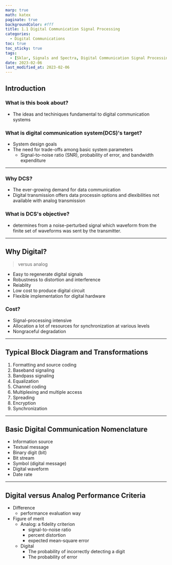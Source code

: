 ```yaml
---
marp: true
math: katex
paginate: true
backgroundColor: #fff
title: 1.1 Digital Communication Signal Processing
categories:
  - Digital Communications
toc: true
toc_sticky: true
tags:
  - [Sklar, Signals and Spectra, Digital Communication Signal Processing]
date: 2023-02-06
last_modified_at: 2023-02-06
---
```


## Introduction

### What is this book about?

- The ideas and techiniques fundamental to digital communication systems

### What is digital communication system(DCS)'s target?

- System design goals
- The need for trade-offs among basic system parameters
  - Signal-to-noise ratio (SNR), probability of error, and bandwidth expenditure

---

### Why DCS?

- The ever-growing demand for data communication
- Digital transmission offers data processin options and dlexibilities not available with analog transmission

### What is DCS's objective?

- determines from a noise-perturbed signal which waveform from the finite set of waveforms was sent by the transmitter.

---

## Why Digital?

> versus analog

- Easy to regenerate digital signals
- Robustness to distortion and interference
- Reiablity
- Low cost to produce digital circuit
- Flexible implementation for digital hardware

### Cost?

- Signal-processing intensive
- Allocation a lot of resources for synchronization at various levels
- Nongraceful degradation

---

## Typical Block Diagram and Transformations

1. Formatting and source coding
2. Baseband signaling
3. Bandpass signaling
4. Equalization
5. Channel coding
6. Multiplexing and multiple access
7. Spreading
8. Encryption
9. Synchronization

---

## Basic Digital Communication Nomenclature

- Information source
- Textual message
- Binary digit (bit)
- Bit stream
- Symbol (digital message)
- Digital waveform
- Date rate

---

## Digital versus Analog Performance Criteria

- Difference
  - performance evaluation way
- Figure of merit
  - Analog: a fidelity criterion
    - signal-to-noise ratio
    - percent distortion
    - expected mean-square error
  - Digital
    - The probability of incorrectly detecting a digit
    - The probability of error
